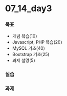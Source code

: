 # 07_14_day3

### 목표
* 개념 복습(10)
* Javascript, PHP 복습(20)
* MySQL 기초(40)
* Bootstrap 기초(25)
* 과제 설명(5)

### 실습

### 과제
